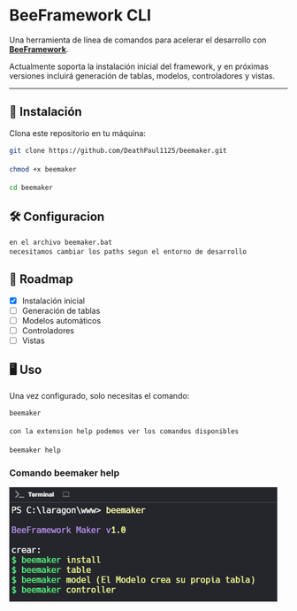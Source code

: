 # BeeFramework CLI

Una herramienta de línea de comandos para acelerar el desarrollo con **[BeeFramework](https://github.com/Moxtrip69/Bee-Framework/)**.

Actualmente soporta la instalación inicial del framework, y en próximas versiones incluirá generación de tablas, modelos, controladores y vistas.

---

## 🚀 Instalación

Clona este repositorio en tu máquina:

```bash
git clone https://github.com/DeathPaul1125/beemaker.git

chmod +x beemaker

cd beemaker
```
## 🛠️  Configuracion
```bash
en el archivo beemaker.bat
necesitamos cambiar los paths segun el entorno de desarrollo
```

## 📌 Roadmap

- [x] Instalación inicial
- [ ] Generación de tablas
- [ ] Modelos automáticos
- [ ] Controladores
- [ ] Vistas  

## 🖥️ Uso

Una vez configurado, solo necesitas el comando:

```bash
beemaker

con la extension help podemos ver los comandos disponibles

beemaker help
```

### Comando beemaker help
![Empresa](screens/help.png)